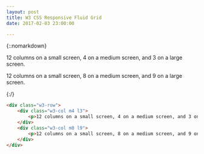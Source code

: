 ```yaml
---
layout: post
title: W3 CSS Responsive Fluid Grid
date: 2017-02-03 23:00:00

---
```


{::nomarkdown}
<div class="w3-row">
	<div class="w3-col m4 l3">
		<p>12 columns on a small screen, 4 on a medium screen, and 3 on a large screen.</p>
	</div>
	<div class="w3-col m8 l9">
		<p>12 columns on a small screen, 8 on a medium screen, and 9 on a large screen.</p>
	</div>
</div>
{:/}

```html
<div class="w3-row">
	<div class="w3-col m4 l3">
		<p>12 columns on a small screen, 4 on a medium screen, and 3 on a large screen.</p>
	</div>
	<div class="w3-col m8 l9">
		<p>12 columns on a small screen, 8 on a medium screen, and 9 on a large screen.</p>
	</div>
</div>
```
